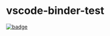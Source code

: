 # vscode-binder-test

[![badge](https://img.shields.io/static/v1.svg?logo=Jupyter&label=Pangeo+Binder&message=AWS+staging&color=red)](https://staging.aws-uswest2-binder.pangeo.io/v2/gh/scottyhq/vscode-binder-test/master?urlpath=lab)
